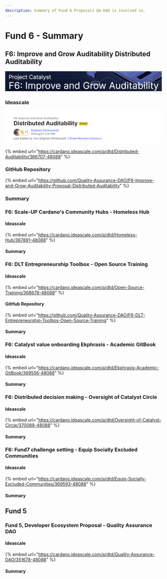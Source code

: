 ```yaml
---
description: Summary of Fund 6 Proposals QA-DAO is involved in.
---
```


# Fund 6 - Summary

## F6: Improve and Grow Auditability Distributed Auditability

![](../.gitbook/assets/2021-08-30-1-.png)

### Ideascale

![](../.gitbook/assets/2021-08-30.png)

{% embed url="https://cardano.ideascale.com/a/dtd/Distributed-Auditability/366707-48088" %}

### GitHub Repository

{% embed url="https://github.com/Quality-Assurance-DAO/F6-Improve-and-Grow-Auditability-Proposal-Distributed-Auditability" %}

### Summary

### F6: Scale-UP Cardano's Community Hubs - Homeless Hub

#### Ideascale

{% embed url="https://cardano.ideascale.com/a/dtd/Homeless-Hub/367891-48088" %}

#### 

#### 

#### Summary

### F6: DLT Entrepreneurship Toolbox - Open Source Training

#### Ideascale

{% embed url="https://cardano.ideascale.com/a/dtd/Open-Source-Training/368678-48088" %}

#### GitHub Repository

{% embed url="https://github.com/Quality-Assurance-DAO/F6-DLT-Entrepreneurship-Toolbox-Open-Source-Training" %}

#### Summary

### F6: Catalyst value onboarding Ekphrasis - Academic GitBook

#### Ideascale

{% embed url="https://cardano.ideascale.com/a/dtd/Ekphrasis-Academic-GitBook/369556-48088" %}

#### 

#### Summary

### F6: Distributed decision making - Oversight of Catalyst Circle

#### Ideascale

{% embed url="https://cardano.ideascale.com/a/dtd/Oversight-of-Catalyst-Circle/370088-48088" %}

#### Summary



### F6: Fund7 challenge setting - Equip Socially Excluded Communities

#### Ideascale

{% embed url="https://cardano.ideascale.com/a/dtd/Equip-Socially-Excluded-Communities/369593-48088" %}

#### Summary







## Fund 5

### Fund 5, Developer Ecosystem Proposal - Quality Assurance DAO

#### Ideascale 

{% embed url="https://cardano.ideascale.com/a/dtd/Quality-Assurance-DAO/351678-48088" %}

#### Summary


